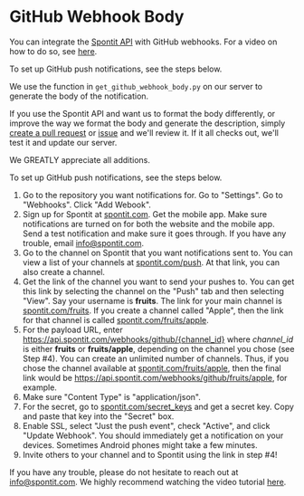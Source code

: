 # GitHub Webhook Body

You can integrate the <a href="https://api.spontit.com">Spontit API</a> with GitHub webhooks. For a video on how to do so, see <a href="todo">here</a>.

To set up GitHub push notifications, see the steps below.

We use the function in `get_github_webhook_body.py` on our server to generate the body of the notification. 

If you use the Spontit API and want us to format the body differently, or improve the way we format the body and generate the description, simply <a href="https://github.com/spontit/github-webhook-string/compare" target="_blank">create a pull request</a> or <a href="https://github.com/spontit/github-webhook-string/issues/new" target="_blank">issue</a> and we'll review it. If it all checks out, we'll test it and update our server. 

We GREATLY appreciate all additions.

To set up GitHub push notifications, see the steps below.

1) Go to the repository you want notifications for. Go to "Settings". Go to "Webhooks". Click "Add Webook".
2) Sign up for Spontit at <a href="https://spontit.com">spontit.com</a>. Get the mobile app. Make sure notifications are turned on for both the website and the mobile app. Send a test notification and make sure it goes through. If you have any trouble, email info@spontit.com.
3) Go to the channel on Spontit that you want notifications sent to. You can view a list of your channels at <a href="https://spontit.com/push">spontit.com/push</a>. At that link, you can also create a channel.
4) Get the link of the channel you want to send your pushes to. You can get this link by selecting the channel on the "Push" tab and then selecting "View". Say your username is <b>fruits</b>. The link for your main channel is <a href="https://spontit.com/fruits">spontit.com/fruits</a>. If you create a channel called "Apple", then the link for that channel is called <a href="https://spontit.com/fruits/apple">spontit.com/fruits/apple</a>.
5) For the payload URL, enter https://api.spontit.com/webhooks/github/{channel_id} where <i>channel_id</i> is either <b>fruits</b> or <b>fruits/apple</b>, depending on the channel you chose (see Step #4). You can create an unlimited number of channels. Thus, if you chose the channel available at <a href="https://spontit.com/fruits/apple">spontit.com/fruits/apple</a>, then the final link would be https://api.spontit.com/webhooks/github/fruits/apple, for example.
6) Make sure "Content Type" is "application/json".
7) For the secret, go to <a href="https://spontit.com/secret_keys">spontit.com/secret_keys</a> and get a secret key. Copy and paste that key into the "Secret" box.
8) Enable SSL, select "Just the push event", check "Active", and click "Update Webhook". You should immediately get a notification on your devices. Sometimes Android phones might take a few minutes.
9) Invite others to your channel and to Spontit using the link in step #4!

If you have any trouble, please do not hesitate to reach out at info@spontit.com. We highly recommend watching the video tutorial <a href="todo">here</a>.
